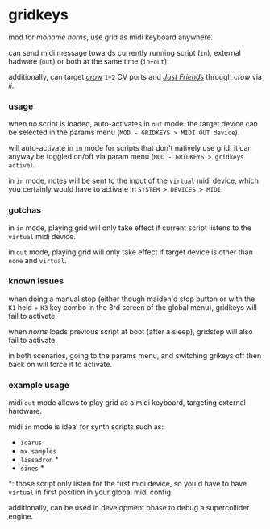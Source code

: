 # gridkeys

mod for _monome norns_, use grid as midi keyboard anywhere.

can send midi message towards currently running script (`in`), external hadware (`out`) or both at the same time (`in+out`).

additionally, can target [_crow_](https://monome.org/docs/crow/) `1+2` CV ports and [_Just Friends_](https://norns.community/en/script-connectivity/jf) through _crow_ via _ii_.

### usage

when no script is loaded, auto-activates in `out` mode. the target device can be selected in the params menu (`MOD - GRIDKEYS > MIDI OUT device`).

will auto-activate in `in` mode for scripts that don't natively use grid. it can anyway be toggled on/off via param menu (`MOD - GRIDKEYS > gridkeys active`).

in `in` mode, notes will be sent to the input of the `virtual` midi device, which you certainly would have to activate in `SYSTEM > DEVICES > MIDI`.


### gotchas

in `in` mode, playing grid will only take effect if current script listens to the `virtual` midi device.

in `out` mode, playing grid will only take effect if target device is other than `none` and `virtual`.


### known issues

when doing a manual stop (either though maiden'd stop button or with the `K1` held + `K3` key combo in the 3rd screen of the global menu), gridkeys will fail to activate.

when _norns_ loads previous script at boot (after a sleep), gridstep will also fail to activate.

in both scenarios, going to the params menu, and switching grikeys off then back on will force it to activate.


### example usage

midi `out` mode allows to play grid as a midi keyboard, targeting external hardware.

midi `in` mode is ideal for synth scripts such as:
- `icarus`
- `mx.samples`
- `lissadron` \*
- `sines` \*

\*: those script only listen for the first midi device, so you'd have to have `virtual` in first position in your global midi config.

additionally, can be used in development phase to debug a supercollider engine.

